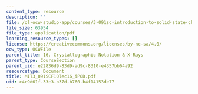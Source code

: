 ```yaml
---
content_type: resource
description: ''
file: /ol-ocw-studio-app/courses/3-091sc-introduction-to-solid-state-chemistry-fall-2010/c4c9d61f33c3b37db760b4f14153de77_MIT3_091SCF10lec16_iPOD.pdf
file_size: 63954
file_type: application/pdf
learning_resource_types: []
license: https://creativecommons.org/licenses/by-nc-sa/4.0/
ocw_type: OCWFile
parent_title: 16. Crystallographic Notation & X-Rays
parent_type: CourseSection
parent_uid: e22836d9-83d9-ad9c-8310-e4357bb64a92
resourcetype: Document
title: MIT3_091SCF10lec16_iPOD.pdf
uid: c4c9d61f-33c3-b37d-b760-b4f14153de77
---
```

